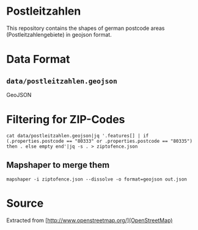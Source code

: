 # Postleitzahlen

This repository contains the shapes of german postcode areas (Postleitzahlengebiete) in geojson format.

# Data Format

## `data/postleitzahlen.geojson`

GeoJSON

# Filtering for ZIP-Codes

```
cat data/postleitzahlen.geojson|jq '.features[] | if (.properties.postcode == "80333" or .properties.postcode == "80335") then . else empty end'|jq -s . > ziptofence.json
```

## Mapshaper to merge them

```
mapshaper -i ziptofence.json --dissolve -o format=geojson out.json
```

# Source

Extracted from [http://www.openstreetmap.org/](OpenStreetMap)

